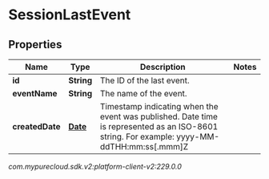 # SessionLastEvent


## Properties

| Name | Type | Description | Notes |
| ------------ | ------------- | ------------- | ------------- |
| **id** | **String** | The ID of the last event. |  |
| **eventName** | **String** | The name of the event. |  |
| **createdDate** | [**Date**](Date) | Timestamp indicating when the event was published. Date time is represented as an ISO-8601 string. For example: yyyy-MM-ddTHH:mm:ss[.mmm]Z |  |




_com.mypurecloud.sdk.v2:platform-client-v2:229.0.0_
